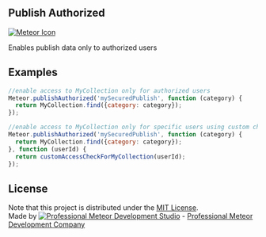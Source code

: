 ## Publish Authorized

[![Meteor Icon](http://icon.meteor.com/package/jss:publish-authorized)](https://atmospherejs.com/jss/publish-authorized)

Enables publish data only to authorized users

## Examples

```javascript
//enable access to MyCollection only for authorized users
Meteor.publishAuthorized('mySecuredPublish', function (category) {
  return MyCollection.find({category: category});
});

//enable access to MyCollection only for specific users using custom check
Meteor.publishAuthorized('mySecuredPublish', function (category) {
  return MyCollection.find({category: category});
}, function (userId) {
  return customAccessCheckForMyCollection(userId);
});
```

## License
Note that this project is distributed under the [MIT License](LICENSE).  
Made by [![Professional Meteor Development Studio](http://s30.postimg.org/jfno1g71p/jss_xs.png)](http://jssolutionsdev.com) - [Professional Meteor Development Company](http://jssolutionsdev.com)

